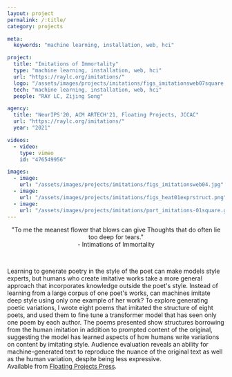 ```yaml
---
layout: project
permalink: /:title/
category: projects

meta:
  keywords: "machine learning, installation, web, hci"

project:
  title: "Imitations of Immortality"
  type: "machine learning, installation, web, hci"
  url: "https://raylc.org/imitations/"
  logo: "/assets/images/projects/imitations/figs_imitationsweb07square.jpg"
  tech: "machine learning, installation, web, hci"
  people: "RAY LC, Zijing Song"

agency:
  title: "NeurIPS'20, ACM ARTECH'21, Floating Projects, JCCAC"
  url: "https://raylc.org/imitations/"
  year: "2021"

videos:
  - video:
    type: vimeo
    id: "476549956"

images:
  - image:
    url: "/assets/images/projects/imitations/figs_imitationsweb04.jpg"
  - image:
    url: "/assets/images/projects/imitations/figs_heat01exprstruct.png"
  - image:
    url: "/assets/images/projects/imitations/port_imitations-01square.gif"
---
```

<p align="center">
"To me the meanest flower that blows can give
Thoughts that do often lie too deep for tears."<br>
- Intimations of Immortality</p><br>
<p>Learning to generate poetry in the style of the poet can make models style experts, but humans who create imitative works take a more general approach that incorporates knowledge outside the poet's style. Instead of learning from a large corpus of one poet's works, can machines imitate deep style using only one example of her work? To explore generating poetic variations, I wrote eight poems that imitated the structure of eight poets, and used them to fine tune a transformer model that has seen only one poem by each author. The poems presented show structures borrowing from the human imitation in addition to prompted content of the original, suggesting the model has learned aspects of how humans write variations on content by imitating style. Audience evaluation reveals an ability for machine-generated text to reproduce the nuance of the original text as well as the human variation, despite being less expressive.<br>
Available from <a href="http://floatingprojectscollective.net/art-notes/raylc-machine-human-co-authored-2-new-fp-monographs/">Floating Projects Press</a>.</p>